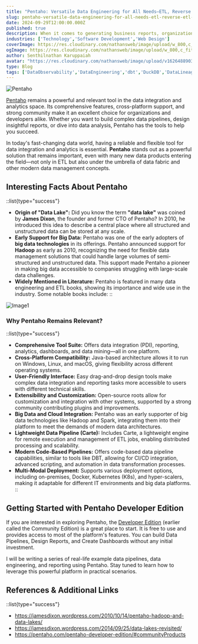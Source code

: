 ```yaml
---
title: "Pentaho: Versatile Data Engineering for All Needs—ETL, Reverse ETL, ELT, Data Lakes, Big Data, Data Quality, Reporting, Visualization & Data 360"
slug: pentaho-versatile-data-engineering-for-all-needs-etl-reverse-etl-elt-data-lakes-big-data-data-quality-reporting-visualization-data-360
date: 2024-09-29T12:00:00.000Z
published: true
description: When it comes to generating business reports, organizations often face a plethora of choices. Solutions like JasperReports, Crystal Reports, Microsoft Reporting Services, ActiveReports for .NET, HTML to PDF etc.
industries: ['Technology','Software Development','Web Design']
coverImage: https://res.cloudinary.com/nathansweb/image/upload/w_800,c_fit,l_text:Arial_60_bold:Pentaho:%20Versatile%20Data%20Engineering%20for%20All%20Needs—ETL,g_north_east,x_30,y_40/v1711924071/senthilsweb-scl-card-template_cyxogj.webp
ogImage: https://res.cloudinary.com/nathansweb/image/upload/w_800,c_fit,l_text:Arial_60_bold:Crafting%20Stunning%20Event%20Tickets%20with%20Pentaho%20Reports,g_north_east,x_30,y_40/v1711924071/senthilsweb-scl-card-template_cyxogj.webp
author: Senthilnathan Karuppaiah
avatar: "https://res.cloudinary.com/nathansweb/image/upload/v1626488903/profile/Senthil-profile-picture-01_al07i5.jpg"
type: Blog
tags: ['DataObservability','DataEngineering','dbt','DuckDB','DataLineage','Analytics','DataLake','BusinessMetadataManagement','Vue.js','Nuxt.js','Open Source','Web Development','Low Code Platform']
---
```

![Pentaho](/i/blog/Pentaho-Versatile-Data-Engineering-for-All-Needs_banner.jpg)

<a href="https://pentaho.com/" class="dark:text-teal-400 relative transition hover:text-teal-500 dark:hover:text-teal-400">Pentaho</a> remains a powerful and relevant tool in the data integration and analytics space. Its comprehensive features, cross-platform support, and strong community make it an excellent choice for organizations and developers alike. Whether you want to build complex data pipelines, design insightful reports, or dive into data analysis, Pentaho has the tools to help you succeed.

In today's fast-changing data world, having a reliable and flexible tool for data integration and analytics is essential. **Pentaho** stands out as a powerful solution that remains important, even with many new data products entering the field—not only in ETL but also under the umbrella of data fabric and other modern data management concepts.

## Interesting Facts About Pentaho

::list{type="success"}
- **Origin of "Data Lake":** Did you know the term **"data lake"** was coined by **James Dixon**, the founder and former CTO of Pentaho? In 2010, he introduced this idea to describe a central place where all structured and unstructured data can be stored at any scale.
- **Early Support for Big Data:** Pentaho was one of the early adopters of **big data technologies** in its offerings. Pentaho announced support for **Hadoop** as early as 2010, recognizing the need for flexible data management solutions that could handle large volumes of semi-structured and unstructured data. This support made Pentaho a pioneer in making big data accessible to companies struggling with large-scale data challenges.
- **Widely Mentioned in Literature:** Pentaho is featured in many data engineering and ETL books, showing its importance and wide use in the industry. Some notable books include:
:: 

![Image1](/i/blog/pentaho_versatile_data_engineering_for_all_needs_solutions.png)


### Why Pentaho Remains Relevant?

::list{type="success"}

- **Comprehensive Tool Suite:** Offers data integration (PDI), reporting, analytics, dashboards, and data mining—all in one platform.
- **Cross-Platform Compatibility:** Java-based architecture allows it to run on Windows, Linux, and macOS, giving flexibility across different operating systems.
- **User-Friendly Interface:** Easy drag-and-drop design tools make complex data integration and reporting tasks more accessible to users with different technical skills.
- **Extensibility and Customization:** Open-source roots allow for customization and integration with other systems, supported by a strong community contributing plugins and improvements.
- **Big Data and Cloud Integration:** Pentaho was an early supporter of big data technologies like Hadoop and Spark, integrating them into their platform to meet the demands of modern data architectures.
- **Lightweight Data Pipeline (Carte):** Includes Carte, a lightweight engine for remote execution and management of ETL jobs, enabling distributed processing and scalability.
- **Modern Code-Based Pipelines:** Offers code-based data pipeline capabilities, similar to tools like DBT, allowing for CI/CD integration, advanced scripting, and automation in data transformation processes.
- **Multi-Modal Deployment:** Supports various deployment options, including on-premises, Docker, Kubernetes (K8s), and hyper-scalers, making it adaptable for different IT environments and big data platforms.
::

## Getting Started with Pentaho Developer Edition


If you are interested in exploring Pentaho, the <a class="dark:text-teal-400 relative transition hover:text-teal-500 dark:hover:text-teal-400" href="https://pentaho.com/pentaho-developer-edition/#communityProducts">Developer Edition</a> (earlier called the Community Edition) is a great place to start. It is free to use and provides access to most of the platform's features. You can build Data Pipelines, Design Reports, and Create Dashboards without any initial investment.

I will be writing a series of real-life example data pipelines, data engineering, and reporting using Pentaho. Stay tuned to learn how to leverage this powerful platform in practical scenarios.

## References & Additional Links

::list{type="success"}
- <a href="https://jamesdixon.wordpress.com/2010/10/14/pentaho-hadoop-and-data-lakes/" class="dark:text-teal-400 relative transition hover:text-teal-500 dark:hover:text-teal-400">https://jamesdixon.wordpress.com/2010/10/14/pentaho-hadoop-and-data-lakes/</a>
- <a href="https://jamesdixon.wordpress.com/2014/09/25/data-lakes-revisited/" class="dark:text-teal-400 relative transition hover:text-teal-500 dark:hover:text-teal-400">https://jamesdixon.wordpress.com/2014/09/25/data-lakes-revisited/</a>
- <a href="https://pentaho.com/pentaho-developer-edition/#communityProducts" class="dark:text-teal-400 relative transition hover:text-teal-500 dark:hover:text-teal-400">https://pentaho.com/pentaho-developer-edition/#communityProducts</a>
